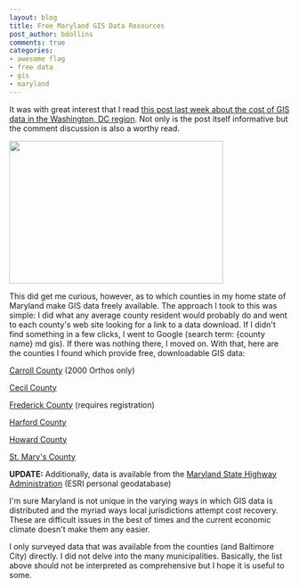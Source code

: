 ```yaml
---
layout: blog
title: Free Maryland GIS Data Resources
post_author: bdollins
comments: true
categories:
- awesome flag
- free data
- gis
- maryland
---
```


It was with great interest that I read <a href="http://greatergreaterwashington.org/post/12041/regional-map-data-is-expensive/">this post last week about the cost of GIS data in the Washington, DC region</a>. Not only is the post itself informative but the comment discussion is also a worthy read. 

<a href="http://www.netstate.com/states/symb/flags/md_flag.htm"><img alt="" class="aligncenter" height="256" src="http://www.netstate.com/states/symb/flags/images/md_fi.gif" title="Maryland state flag" width="384" /></a>

This did get me curious, however, as to which counties in my home state of Maryland make GIS data freely available. The approach I took to this was simple: I did what any average county resident would probably do and went to each county's web site looking for a link to a data download. If I didn't find something in a few clicks, I went to Google (search term: {county name} md gis). If there was nothing there, I moved on. With that, here are the counties I found which provide free, downloadable GIS data:

<!--more-->

<a href="http://ccgovernment.carr.org/ccg/mapserver4/gis/webpage/MapCatalogPage.html">Carroll County</a> (2000 Orthos only)

<a href="http://www.ccgov.org/dept_planning/gis/avdata.cfm">Cecil County</a>

<a href="https://ww3.frederickcountymd.gov/gisdatazip/">Frederick County</a>  (requires registration)

<a href="http://www.harfordcountymd.gov/GIS/Index.cfm">Harford County</a>

<a href="http://gis.howardcountymd.gov/mainsite/GeneralDataDownload.html">Howard County</a> 

<a href="http://www.stmarysmd.com/gis/">St. Mary's County</a> 

<strong>UPDATE:</strong> Additionally, data is available from the <a href="http://www.marylandgis.net/SHAdata/list.asp">Maryland State Highway Administration</a> (ESRI personal geodatabase)

I'm sure Maryland is not unique in the varying ways in which GIS data is distributed and the myriad ways local jurisdictions attempt cost recovery. These are difficult issues in the best of times and the current economic climate doesn't make them any easier.

I only surveyed data that was available from the counties (and Baltimore City) directly. I did not delve into the many municipalities. Basically, the list above should not be interpreted as comprehensive but I hope it is useful to some.
